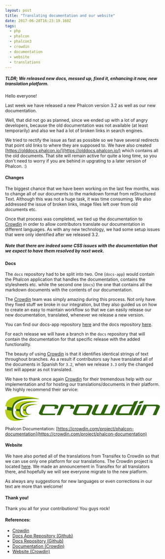 ```yaml
---
layout: post
title: "Translating documentation and our website"
date: 2017-06-28T16:23:19.160Z
tags: 
  - php
  - phalcon
  - phalcon3
  - crowdin
  - documentation
  - website
  - translations
---
```

<h5 class="alert alert-warning">
<strong>TLDR;</strong> We released new docs, messed up, fixed it, enhancing it now, new translation platform.
</h5>

Hello everyone!

Last week we have released a new Phalcon version 3.2 as well as our new documentation.

<!--more-->
Well, that did not go as planned, since we ended up with a lot of angry developers, because the old documentation was not available (at least temporarily) and also we had a lot of broken links in search engines.

We tried to rectify the issue as fast as possible so we have several redirects that point old links to where they are supposed to. We have also created [https://olddocs.phalcon.io/](https://olddocs.phalcon.io/) which contains all the old documents. That site will remain active for quite a long time, so you don't need to worry if you are behind in upgrating to a later version of Phalcon. :)

#### Changes
The biggest chance that we have been working on the last few months, was to change all of our documents to the markdown format from reStructured Text. Although this was not a huge task, it was time consuming. We also addressed the issue of broken links, image files left over from old documents etc.

Once that process was completed, we tied up the documentation to [Crowdin](https://crowdin.com) in order to allow contributors translate our documentation in different languages. As with any new technology, we had some setup issues that were only identified after we released 3.2.

<h5 class="alert alert-info">
Note that there are indeed some CSS issues with the documentation that we expect to have them resolved by next week.
</h5>

#### Docs
The `docs` repository had to be split into two. One (`docs-app`) would contain the Phalcon application that handles the documentation, contains the stylesheets etc. while the second one (`docs`) the one that contains all the markdown documents with the contents of our documentation.

The [Crowdin](https://crowdin.com) team was simply amazing during this process. Not only have they fixed stuff we broke in our integration, but they also guided us on how to create an easy to maintain workflow so that we can easily release our new documentation, translated, whenever we release a new version.

You can find our docs-app repository [here](https://github.com/phalcon/docs-app) and the docs repository [here](https://github.com/phalcon/docs).

For each release we will have a branch in the `docs` repository that will contain the documentation for that specific release with the added functionality.

The beauty of using [Crowdin](https://crowdin.com) is that it identifies identical strings of text throughout branches. As a result if contributors say have translated all of the documents in Spanish for `3.2`, when we release `3.3` only the changed text will appear as not translated.

We have to thank once again [Crowdin](https://crowdin.com) for their tremendous help with our implementation and for hosting our translations/documents in their platform. We highly recommend their service:

<a href="https://crowdin.com">
    <img src="assets/files/2017-06-28-crowdin-logo.png" alt="Crowdin Logo" title="Crowdin Logo">
</a>

Phalcon Documentation: [https://crowdin.com/project/phalcon-documentation](https://crowdin.com/project/phalcon-documentation)

#### Website
We have also ported all of the translations from Transifex to Crowdin so that we can use only one platform for our translations. The Crowdin project is located [here](https://crowdin.com/project/phalcon-website). We made an announcement in Transifex for all translators there, and hopefully we will see everyone migrate to the new platform.

As always any suggestions for new languages or even corrections in our text are more than welcome!

#### Thank you!
Thank you all for your contributions! You guys rock!  

#### References:
* [Crowdin](https://crowdin.com)
* [Docs App Repository (Github)](https://github.com/phalcon/docs-app)
* [Docs Repository (Github)](https://github.com/phalcon/docs)
* [Documentation (Crowdin)](https://crowdin.com/project/phalcon-documentation)
* [Website (Crowdin)](https://crowdin.com/project/phalcon-website)